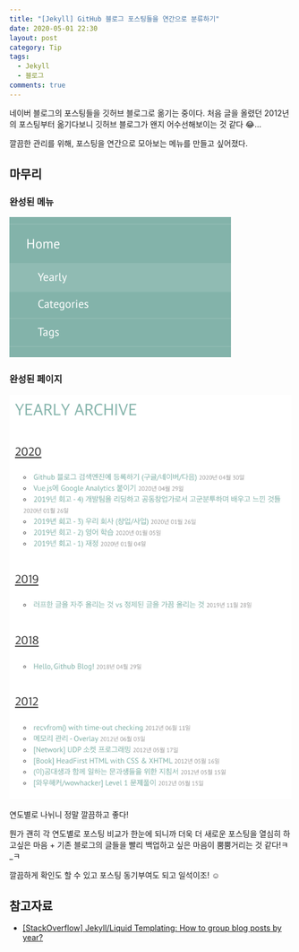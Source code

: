 ```yaml
---
title: "[Jekyll] GitHub 블로그 포스팅들을 연간으로 분류하기"
date: 2020-05-01 22:30  
layout: post
category: Tip
tags:
  - Jekyll
  - 블로그
comments: true
---
```


네이버 블로그의 포스팅들을 깃허브 블로그로 옮기는 중이다. 처음 글을 올렸던 2012년의 포스팅부터 옮기다보니 깃허브 블로그가 왠지 어수선해보이는 것 같다 😂...

깔끔한 관리를 위해, 포스팅을 연간으로 모아보는 메뉴를 만들고 싶어졌다.

<!-- more -->



<script src="http://gist-it.appspot.com/https://github.com/yenarue/yenarue.github.io/blob/master/blog/archive.html"></script>

<script src="http://gist-it.appspot.com/https://github.com/yenarue/yenarue.github.io/blob/master/_config.yml?slice=38:48"></script>



## 마무리

### 완성된 메뉴
![](https://github.com/yenarue/images/blob/master/jekyll/yearly-archive-menu.png?raw=true)
### 완성된 페이지
![](https://github.com/yenarue/images/blob/master/jekyll/yearly-archive.png?raw=true)

연도별로 나뉘니 정말 깔끔하고 좋다!

뭔가 괜히 각 연도별로 포스팅 비교가 한눈에 되니까 더욱 더 새로운 포스팅을 열심히 하고싶은 마음 + 기존 블로그의 글들을 빨리 백업하고 싶은 마음이 뿜뿜거리는 것 같다!ㅋ_ㅋ

깔끔하게 확인도 할 수 있고 포스팅 동기부여도 되고 일석이조! ☺️



## 참고자료

* [[StackOverflow] Jekyll/Liquid Templating: How to group blog posts by year?](https://stackoverflow.com/questions/19086284/jekyll-liquid-templating-how-to-group-blog-posts-by-year)

